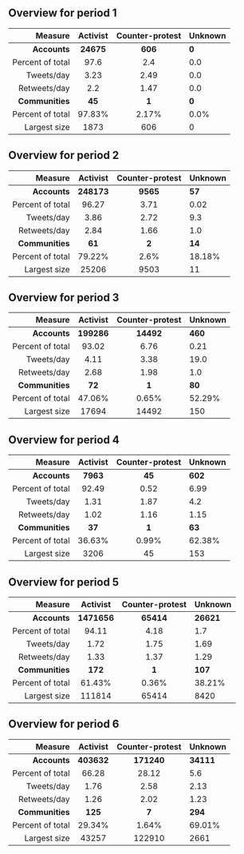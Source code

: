 
## Overview for period 1

| Measure | Activist | Counter-protest | Unknown |
|-----:|:-----:|:-----:|:-----|
| **Accounts** | **24675** | **606** | **0** |
| Percent of total | 97.6 | 2.4 | 0.0 |
| Tweets/day | 3.23 | 2.49 | 0.0 |
| Retweets/day | 2.2 |  1.47 | 0.0 |
| **Communities** | **45** | **1** | **0** |
| Percent of total | 97.83% | 2.17% | 0.0% |
| Largest size | 1873 | 606 | 0 |



## Overview for period 2

| Measure | Activist | Counter-protest | Unknown |
|-----:|:-----:|:-----:|:-----|
| **Accounts** | **248173** | **9565** | **57** |
| Percent of total | 96.27 | 3.71 | 0.02 |
| Tweets/day | 3.86 | 2.72 | 9.3 |
| Retweets/day | 2.84 |  1.66 | 1.0 |
| **Communities** | **61** | **2** | **14** |
| Percent of total | 79.22% | 2.6% | 18.18% |
| Largest size | 25206 | 9503 | 11 |



## Overview for period 3

| Measure | Activist | Counter-protest | Unknown |
|-----:|:-----:|:-----:|:-----|
| **Accounts** | **199286** | **14492** | **460** |
| Percent of total | 93.02 | 6.76 | 0.21 |
| Tweets/day | 4.11 | 3.38 | 19.0 |
| Retweets/day | 2.68 |  1.98 | 1.0 |
| **Communities** | **72** | **1** | **80** |
| Percent of total | 47.06% | 0.65% | 52.29% |
| Largest size | 17694 | 14492 | 150 |



## Overview for period 4

| Measure | Activist | Counter-protest | Unknown |
|-----:|:-----:|:-----:|:-----|
| **Accounts** | **7963** | **45** | **602** |
| Percent of total | 92.49 | 0.52 | 6.99 |
| Tweets/day | 1.31 | 1.87 | 4.2 |
| Retweets/day | 1.02 |  1.16 | 1.15 |
| **Communities** | **37** | **1** | **63** |
| Percent of total | 36.63% | 0.99% | 62.38% |
| Largest size | 3206 | 45 | 153 |



## Overview for period 5

| Measure | Activist | Counter-protest | Unknown |
|-----:|:-----:|:-----:|:-----|
| **Accounts** | **1471656** | **65414** | **26621** |
| Percent of total | 94.11 | 4.18 | 1.7 |
| Tweets/day | 1.72 | 1.75 | 1.69 |
| Retweets/day | 1.33 |  1.37 | 1.29 |
| **Communities** | **172** | **1** | **107** |
| Percent of total | 61.43% | 0.36% | 38.21% |
| Largest size | 111814 | 65414 | 8420 |



## Overview for period 6

| Measure | Activist | Counter-protest | Unknown |
|-----:|:-----:|:-----:|:-----|
| **Accounts** | **403632** | **171240** | **34111** |
| Percent of total | 66.28 | 28.12 | 5.6 |
| Tweets/day | 1.76 | 2.58 | 2.13 |
| Retweets/day | 1.26 |  2.02 | 1.23 |
| **Communities** | **125** | **7** | **294** |
| Percent of total | 29.34% | 1.64% | 69.01% |
| Largest size | 43257 | 122910 | 2661 |


